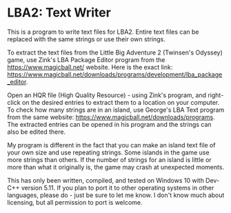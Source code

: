# LBA2: Text Writer
This is a program to write text files for LBA2. Entire text files can be replaced with the same strings or use their own strings.

To extract the text files from the Little Big Adventure 2 (Twinsen's Odyssey) game, use Zink's LBA Package Editor program from the https://www.magicball.net/ website. Here is the exact link: https://www.magicball.net/downloads/programs/development/lba_package_editor.

Open an HQR file (High Quality Resource) - using Zink's program, and right-click on the desired entries to extract them to a location on your computer. To check how many strings are in an island, use George's LBA Text program from the same website: https://www.magicball.net/downloads/programs. The extracted entries can be opened in his program and the strings can also be edited there.

My program is different in the fact that you can make an island text file of your own size and use repeating strings. Some islands in the game use more strings than others. If the number of strings for an island is little or more than what it originally is, the game may crash at unexpected moments.

This has only been written, compiled, and tested on Windows 10 with Dev-C++ version 5.11. If you plan to port it to other operating systems in other languages, please do - just be sure to let me know. I don't know much about licensing, but all permission to port is welcome.
